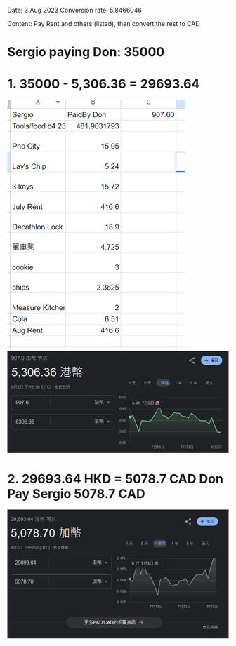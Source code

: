 Date: 3 Aug 2023
Conversion rate: 5.8466046

Content: Pay Rent and others (listed), then convert the rest to CAD

# Sergio paying Don: 35000

# 1. 35000 - 5,306.36 = 29693.64
![](z.Images/Pasted%20image%2020230803155710.png)
![](z.Images/Pasted%20image%2020230803155756.png)

# 2. 29693.64 HKD = 5078.7 CAD Don Pay Sergio 5078.7 CAD
![](z.Images/Pasted%20image%2020230803155900.png)
